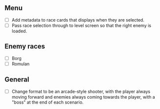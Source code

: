 ## Menu
- [ ] Add metadata to race cards that displays when they are selected.
- [ ] Pass race selection through to level screen so that the right enemy is
  loaded.

## Enemy races
- [ ] Borg
- [ ] Romulan

## General
- [ ] Change format to be an arcade-style shooter, with the player always moving forward and enemies always coming towards the player, with a "boss" at the end of each scenario.
